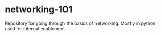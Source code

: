 # networking-101
Repository for going through the basics of networking. Mostly in python, used for internal enablement
